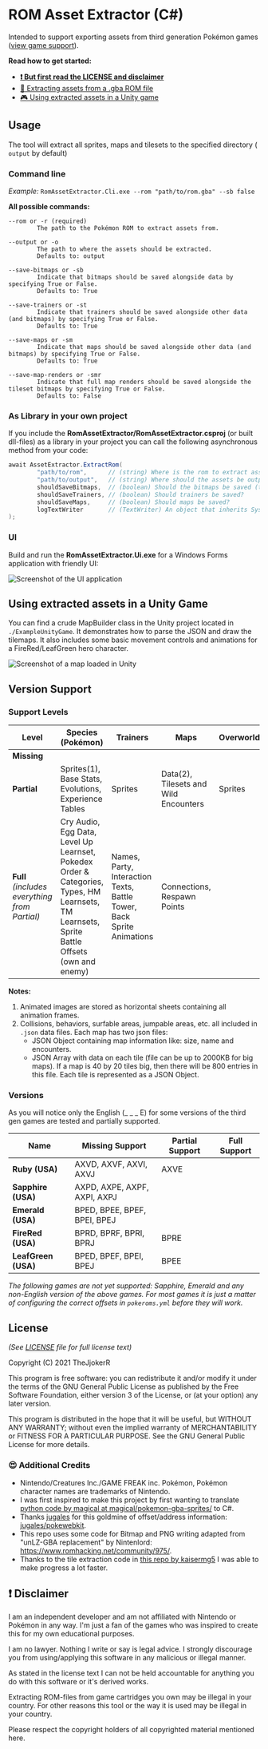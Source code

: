 # ROM Asset Extractor (C#)

Intended to support exporting assets from third generation Pokémon games ([view game support](#Version-support)).



**Read how to get started:**

* **[❗ But first read the LICENSE and disclaimer](#License)**
* [🚀 Extracting assets from a .gba ROM file](#Usage)
* [🎮 Using extracted assets in a Unity game](#Using-extracted-assets-in-a-Unity-Game)




## Usage

The tool will extract all sprites, maps and tilesets to the specified directory ( `output`  by default)



### Command line

*Example:* `RomAssetExtractor.Cli.exe --rom "path/to/rom.gba" --sb false`

**All possible commands:**

    --rom or -r (required)
            The path to the Pokémon ROM to extract assets from.
    
    --output or -o
            The path to where the assets should be extracted.
            Defaults to: output
    
    --save-bitmaps or -sb
            Indicate that bitmaps should be saved alongside data by specifying True or False.
            Defaults to: True
    
    --save-trainers or -st
            Indicate that trainers should be saved alongside other data (and bitmaps) by specifying True or False.
            Defaults to: True
    
    --save-maps or -sm
            Indicate that maps should be saved alongside other data (and bitmaps) by specifying True or False.
            Defaults to: True
    
    --save-map-renders or -smr
            Indicate that full map renders should be saved alongside the tileset bitmaps by specifying True or False.
            Defaults to: False



### As Library in your own project

If you include the **RomAssetExtractor/RomAssetExtractor.csproj** (or built dll-files) as a library in your project you can call the following asynchronous method from your code:

```csharp
await AssetExtractor.ExtractRom(
        "path/to/rom",      // (string) Where is the rom to extract assets from
        "path/to/output",   // (string) Where should the assets be output to
        shouldSaveBitmaps,  // (boolean) Should the bitmaps be saved (true)? Or only the JSON data (false)?
        shouldSaveTrainers, // (boolean) Should trainers be saved?
        shouldSaveMaps,     // (boolean) Should maps be saved?
        logTextWriter       // (TextWriter) An object that inherits System.IO.TextWriter to which some progress logs will be written.
);
```



### UI

Build and run the **RomAssetExtractor.Ui.exe** for a Windows Forms application with friendly UI:

![Screenshot of the UI application](.github/screenshots/forms.jpg)



## Using extracted assets in a Unity Game

You can find a crude MapBuilder class in the Unity project located in `./ExampleUnityGame`. It demonstrates how to parse the JSON and draw the tilemaps. It also includes some basic movement controls and animations for a FireRed/LeafGreen hero character.

![Screenshot of a map loaded in Unity](.github/screenshots/unity.jpg)



## Version Support

### Support Levels

| Level                                         | Species (Pokémon)                                            | Trainers                                                     | Maps                                  | Overworld | Battle                                                       | Items                                        | Decorations                   |
| --------------------------------------------- | ------------------------------------------------------------ | ------------------------------------------------------------ | ------------------------------------- | --------- | ------------------------------------------------------------ | -------------------------------------------- | ----------------------------- |
| **Missing**                                   |                                                              |                                                              |                                       |           |                                                              |                                              |                               |
| **Partial**                                   | Sprites(1), Base Stats, Evolutions, Experience Tables        | Sprites                                                      | Data(2), Tilesets and Wild Encounters | Sprites   | Move Sprites                                                 |                                              |                               |
| **Full** *(includes everything from Partial)* | Cry Audio, Egg Data, Level Up Learnset, Pokedex Order & Categories, Types, HM Learnsets, TM Learnsets, Sprite Battle Offsets (own and enemy) | Names, Party, Interaction Texts, Battle Tower, Back Sprite Animations | Connections, Respawn Points           |           | Move Animation Scripts, Damage Calculations, Move Backgrounds | Sprites, Effects, Texts, Berries,  Ball Data | Sprites, Descriptions,  Tiles |

**Notes:**

1. Animated images are stored as horizontal sheets containing all animation frames.
2. Collisions, behaviors, surfable areas, jumpable areas, etc. all included in `.json` data files. Each map has two json files:
   - JSON Object containing map information like: size, name and encounters.
   - JSON Array with data on each tile (file can be up to 2000KB for big maps). If a map is 40 by 20 tiles big, then there will be 800 entries in this file. Each tile is represented as a JSON Object.



### Versions

As you will notice only the English (_ _ _ E) for some versions of the third gen games are tested and partially supported.

| Name           | Missing Support              | Partial Support | Full Support |
|----------------|----------|----------|----------|
| **Ruby (USA)** | AXVD, AXVF, AXVI, AXVJ | AXVE |  |
| **Sapphire (USA)** | AXPD, AXPE, AXPF, AXPI, AXPJ |  |  |
| **Emerald (USA)** | BPED, BPEE, BPEF, BPEI, BPEJ |  |  |
| **FireRed (USA)** | BPRD, BPRF, BPRI, BPRJ | BPRE |  |
| **LeafGreen (USA)** | BPED, BPEF, BPEI, BPEJ | BPEE |  |

*The following games are not yet supported: Sapphire, Emerald and any non-English version of the above games. For most games it is just a matter of configuring the correct offsets in `pokeroms.yml` before they will work.*




## License

*(See [LICENSE](LICENSE) file for full license text)*

Copyright (C) 2021 TheJjokerR

This program is free software: you can redistribute it and/or modify it under the terms of the GNU
General Public License as published by the Free Software Foundation, either version 3 of the
License, or (at your option) any later version.

This program is distributed in the hope that it will be useful, but WITHOUT ANY WARRANTY; without
even the implied warranty of MERCHANTABILITY or FITNESS FOR A PARTICULAR PURPOSE.  See the GNU
General Public License for more details.




### 😍 Additional Credits

* Nintendo/Creatures Inc./GAME FREAK inc. Pokémon, Pokémon character names are trademarks of Nintendo. 
* I was first inspired to make this project by first wanting to translate [python code by magical at magical/pokemon-gba-sprites/](https://github.com/magical/pokemon-gba-sprites/) to C#.
* Thanks [jugales](https://pokewebkit.com/start) for this goldmine of offset/address information: [jugales/pokewebkit](https://github.com/jugales/pokewebkit).
* This repo uses some code for Bitmap and PNG writing adapted from "unLZ-GBA replacement" by Nintenlord: https://www.romhacking.net/community/975/.
* Thanks to the tile extraction code in [this repo by kaisermg5](https://github.com/kaisermg5/jaae) I was able to make progress a lot faster.




## ❗ Disclaimer

I am an independent developer and am not affiliated with Nintendo or Pokémon in any way. I'm just a 
fan of the games who was inspired to create this for my own educational purposes.

I am no lawyer. Nothing I write or say is legal advice. I strongly discourage you from
using/applying this software in any malicious or illegal manner. 

As stated in the license text I can not be held accountable for anything you do with this software
or it's derived works.

Extracting ROM-files from game cartridges you own may be illegal in your country. For other reasons
this tool or the way it is used may be illegal in your country.

Please respect the copyright holders of all copyrighted material mentioned here.
